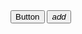 <html>
  <head>
    <!-- Material Design Lite -->
    <script src="https://code.getmdl.io/1.3.0/material.min.js"></script>
    <link rel="stylesheet" href="https://code.getmdl.io/1.3.0/material.indigo-pink.min.css">
    <!-- Material Design icon font -->
    <link rel="stylesheet" href="https://fonts.googleapis.com/icon?family=Material+Icons">
  </head>
  <body>
    <!-- Accent-colored raised button with ripple -->
    <button class="mdl-button mdl-js-button mdl-button--raised mdl-js-ripple-effect mdl-button--accent">
      Button
    </button>
    <!-- Colored FAB button -->
    <button class="mdl-button mdl-js-button mdl-button--fab mdl-button--colored">
      <i class="material-icons">add</i>
    </button>
  </body>
</html>
<link rel="stylesheet" href="./material.min.css">
<script src="./material.min.js"></script>
<link rel="stylesheet" href="https://fonts.googleapis.com/icon?family=Material+Icons">
